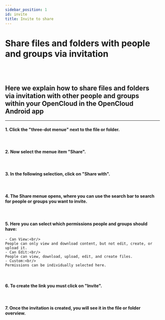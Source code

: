```yaml
---
sidebar_position: 1
id: invite
title: Invite to share
---
```


# Share files and folders with people and groups via invitation
<br/><br/>

## Here we explain how to share files and folders via invitation with other people and groups within your OpenCloud in the OpenCloud Android app

---

#### 1. Click the "three-dot menue" next to the file or folder.
<!-- <img src={require("../img/shares/invite/three-dot-menue.png").default} alt="Three-dot menue" height="400"/> -->
<br/>

#### 2. Now select the menue item "Share".
<!-- <img src={require("../img/shares/invite/sharing-button.png").default} alt="Shareing-Button" height="400"/> -->
<br/>

#### 3. In the following selection, click on "Share with".
<!-- <img src={require("../img/shares/invite/invite-option.png").default} alt="Share with" height="400"/> -->
<br/>

#### 4. The Share menue opens, where you can use the search bar to search for people or groups you want to invite.
<!-- <img src={require("../img/shares/invite/invite-menue.png").default} alt="Share with menue" height="400"/>
<img src={require("../img/shares/invite/searchbar.png").default} alt="Search bar" height="400"/>
<img src={require("../img/shares/invite/choose-invites.png").default} alt="Selection of people and/or groups" height="400"/> -->
<br/>

#### 5. Here you can select which permissions people and groups should have:<br/>
<!-- <img src={require("../img/shares/invite/permissions.png").default} alt="Permissions" height="400"/> -->

    - Can View:<br/>
    People can only view and download content, but not edit, create, or upload it.
    - Can Edit:<br/>
    People can view, download, upload, edit, and create files.
    - Custom:<br/>
    Permissions can be individually selected here.
<br/>

#### 6. To create the link you must click on "Invite".
<!-- <img src={require("../img/shares/invite/invite-button.png").default} alt="Invite" height="400"/> -->
<br/>

#### 7. Once the invitation is created, you will see it in the file or folder overview.
<!-- <img src={require("../img/shares/invite/shared-with.png").default} alt="Shared with" height="400"/> -->